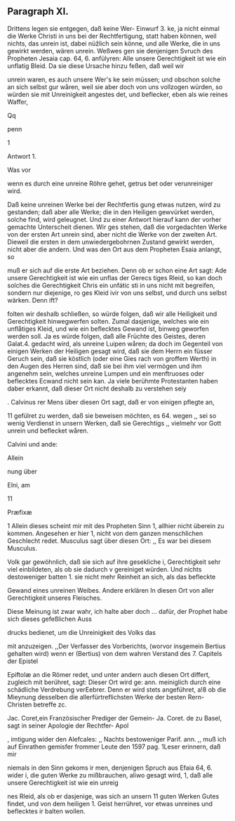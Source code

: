 
<!-- seite 329 -->
Paragraph  XI.
--------------

Drittens legen sie entgegen, daß keine Wer- Einwurf 3. ke, ja nicht einmal die Werke Christi in uns bei der Rechtfertigung, statt haben können, weil nichts, das unrein ist, dabei nüžlich sein könne, und alle Werke, die in uns gewirkt werden, wären unrein. Weßwes gen sie denjenigen Svruch des Propheten Jesaia cap. 64, 6. anfülyren: Alle unsere Gerechtigkeit ist wie ein unflatig Bleid. Da sie diese Ursache hinzu feßen, daß weil wir

unrein waren, es auch unsere Wer's ke sein müssen; und obschon solche an sich selbst gur wåren, weil sie aber doch von uns vollzogen würden, so würden sie mit Unreinigkeit angestes det, und beflecker, eben als wie reines Waffer,

Qq

penn

1



Antwort 1.

Was vor
<!-- seite 330 -->
wenn es durch eine unreine Röhre gehet, getrus bet oder verunreiniger wird.

Daß keine unreinen Werke bei der Rechtfertis gung etwas nutzen, wird zu gestanden; daß aber alle Werke; die in den Heiligen gewvürket werden, solche find, wird geleugnet. Und zu einer Antwort hierauf kann der vorher gemachte Unterscheit dienen. Wir ges stehen, daß die vorgedachten Werke von der ersten Art unrein sind, aber nicht die Werke von der zweiten Art. Dieweil die ersten in dem unwiedergebohrnen Zustand gewirkt werden, nicht aber die andern. Und was den Ort aus dem Propheten Esaia anlangt, so

muß er sich auf die erste Art beziehen. Denn ob er schon eine Art sagt: Ade unsere Gerechtigkeit ist wie ein unflas der Gerecs tiges Rleid, so kan doch solches die Gerechtigkeit Chris ein unfátic sti in uns nicht mit begreifen, sondern nur diejenige, ro ges Kleid ivir von uns selbst, und durch uns selbst wärken. Denn ift?

folten wir deshalb schließen, so würde folgen, daß wir alle Heiligkeit und Gerechtigkeit hinwegwerfen solten. Zumal dasjenige, welches wie ein unflåtiges Kleid, und wie ein beflecktes Gewand ist, binweg geworfen werden soll. Ja es würde folgen, daß alle Früchte des Geistes, deren Galat.4. gedacht wird, als unreine Luipen wåren; da doch im Gegenteil von einigen Werken der Heiligen gesagt wird, daß sie dem Herrn ein füsser Geruch sein, daß sie köstlich (oder eine Gies rach von groffem Werth) in den Augen des Herren sind, daß sie bei ihm viel vermögen und ihm angenehm sein, welches unreine Lumpen und ein menftruoses oder beflecktes Ecwand nicht sein kan. Ja viele berühmte Protestanten haben daber erkannt, daß dieser Ort nicht deshalb zu verstehen seiy

. Calvinus rer Mens über diesen Ort sagt, daß er von einigen pflegte an,

11 gefülret zu werden, daß sie beweisen möchten, es 64. wegen ,, sei so wenig Verdienst in unsern Werken, daß sie Gerechtigs ,, vielmehr vor Gott unrein und beflecket wåren.

Calvini und ande:

Allein

nung über

Elni, am

11

Præfixæ
<!-- seite 331 -->
1 Allein dieses scheint mir mit des Propheten Sinn 1, allhier nicht überein zu kommen. Angesehen er hier 1, nicht von dem ganzen menschlichen Geschlecht redet. Musculus sagt über diesen Ort: ,, Es war bei diesem Musculus.

Volk gar gewöhnlich, daß sie sich auf ihre gesekliche i, Gerechtigkeit sehr viel einbildeten, als ob sie dadurch v gereiniget würden. Und nichts destoweniger batten 1. sie nicht mehr Reinheit an sich, als das befleckte

Gewand eines unreinen Weibes. Andere erklären In diesen Ort von aller Gerechtigkeit unseres Fleisches.

Diese Meinung ist zwar wahr, ich halte aber doch ... dafür, der Prophet habe sich dieses gefeßlichen Auss

drucks bedienet, um die Unreinigkeit des Volks das

mit anzuzeigen. ,,Der Verfasser des Vorberichts, (worvor insgemein Bertius gehalten wird) wenn er (Bertius) von dem wahren Verstand des 7. Capitels der Epistel

Epiftolæ an die Römer redet, und unter andern auch diesen Ort differt, zugleich mit berühret, sagt: Dieser Ort wird ge: ann. meiniglich durch eine schädliche Verdrebung verEebrer. Denn er wird stets angeführet, a!8 ob die Mieynung desselben die allerfürtreflichsten Werke der besten Rern-Christen betreffe zc.

Jac. Coret,ein Französischer Prediger der Gemein- Ja. Coret. de zu Basel, sagt in seiner Apologie der Rechtfer- Apol

, imtigung wider den Alefcales: ,, Nachts bestoweniger Parif. ann. ,, muß ich auf Einrathen gemisfer frommer Leute den 1597 pag. 1Leser erinnern, daß mir

niemals in den Sinn gekoms ir men, denjenigen Spruch aus Efaia 64, 6. wider i, die guten Werke zu mißbrauchen, aliwo gesagt wird, 1, daß alle unsere Gerechtigkeit ist wie ein unreig

nes Rleid, als ob er dasjenige, was sich an unsern 11 guten Werken Gutes findet, und von dem heiligen 1. Geist herrühret, vor etwas unreines und beflecktes ir balten wollen.
